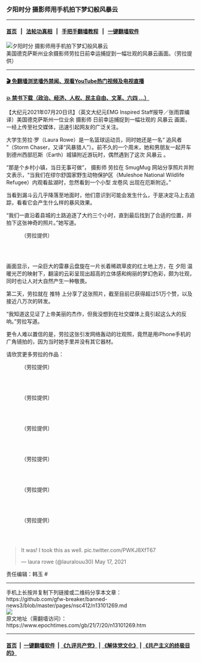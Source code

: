 ### 夕阳时分 摄影师用手机拍下梦幻般风暴云
------------------------

#### [首页](https://github.com/gfw-breaker/banned-news3/blob/master/README.md) &nbsp;&nbsp;|&nbsp;&nbsp; [法轮功真相](https://github.com/begood0513/basic/blob/master/README.md)  &nbsp;&nbsp;|&nbsp;&nbsp; [手把手翻墙教程](https://github.com/gfw-breaker/guides/wiki)  &nbsp;&nbsp;|&nbsp;&nbsp; [一键翻墙软件](https://github.com/gfw-breaker/nogfw/blob/master/README.md)  



<div><img alt="夕阳时分 摄影师用手机拍下梦幻般风暴云" class="attachment-djy_600_400 size-djy_600_400 wp-post-image" src="https://i.epochtimes.com/assets/uploads/2021/07/id13101568-ET-Laura-Rowe-web-3888451-1200x720-600x400.jpg"/>
<div class="caption">
 美国德克萨斯州业余摄影师劳拉日前幸运捕捉到一幅壮观的风暴云画面。（劳拉提供）
</div></div><hr/>

#### [ 🎬  免翻墙浏览墙外禁闻、观看YouTube热门视频及电视直播](https://github.com/gfw-breaker/HelloWorld)

#### [ 💥  禁书下载（政治、经济、人权、民主自由、文革、六四 ...）](https://github.com/gfw-breaker/books/blob/master/README.md)

<div><p>
 【大纪元2021年07月20日讯】（英文大纪元EMG Inspired Staff报导／张雨霏编译）美国德克萨斯州一位业余
 <ok href="https://www.epochtimes.com/gb/tag/%E6%91%84%E5%BD%B1%E5%B8%88.html">
  摄影师
 </ok>
 日前幸运捕捉到一幅壮观的
 <ok href="https://www.epochtimes.com/gb/tag/%E9%A3%8E%E6%9A%B4%E4%BA%91.html">
  风暴云
 </ok>
 画面，一经上传至社交媒体，迅速引起网友的广泛关注。
</p>
<p>
 大学生劳拉‧罗（Laura Rowe）是一名篮球运动员，同时她还是一名“
 <ok href="https://www.epochtimes.com/gb/tag/%E8%BF%BD%E9%A3%8E%E8%80%85.html">
  追风者
 </ok>
 ”（Storm Chaser，又译“风暴猎人”）。前不久的一个周末，她和男朋友一起开车到德州西部厄斯（Earth）城镇附近游玩时，偶然遇到了这次
 <ok href="https://www.epochtimes.com/gb/tag/%E9%A3%8E%E6%9A%B4%E4%BA%91.html">
  风暴云
 </ok>
 。
</p>
<p>
 “那是个乡村小镇，当日无事可做”，
 <ok href="https://www.epochtimes.com/gb/tag/%E6%91%84%E5%BD%B1%E5%B8%88.html">
  摄影师
 </ok>
 劳拉在
 <ok href="https://laurarowe.smugmug.com/About-Laura-Rowe">
  SmugMug
 </ok>
 网站分享照片并附文表示，“当我们在缪尔舒国家野生动物保护区（Muleshoe National Wildlife Refugee）内观看盐湖时，忽然看到一个小型
 <ok href="https://www.epochtimes.com/gb/tag/%E9%BE%99%E5%8D%B7%E9%A3%8E.html">
  龙卷风
 </ok>
 出现在厄斯附近。”
</p>
<p>
 当看到漏斗云几乎降落至地面时，他们意识到可能会发生什么，于是决定马上去追踪，看看它会产生什么样的暴风效果。
</p>
<p>
 “我们一直沿着县城的土路追逐了大约三个小时，直到最后找到了合适的位置，并拍下这张神奇的照片。”她写道。
</p>
<figure aria-describedby="caption-attachment-13101569" class="wp-caption aligncenter" id="attachment_13101569" style="width: 502px">
 <ok href="https://i.epochtimes.com/assets/uploads/2021/07/id13101569-ET-Laura-Rowe-clouds-1-1200x1600.jpeg" target="_blank">
  <img alt="" class="wp-image-13101569" src="https://i.epochtimes.com/assets/uploads/2021/07/id13101569-ET-Laura-Rowe-clouds-1-1200x1600.jpeg"/>
 </ok>
 <br/><figcaption class="wp-caption-text" id="caption-attachment-13101569">
  （劳拉提供）
 </figcaption><br/>
</figure><br/>
<p>
 画面显示，一朵巨大的雷暴云盘旋在一片长着稀疏草皮的红土地上方，在
 <ok href="https://www.epochtimes.com/gb/tag/%E5%A4%95%E9%98%B3.html">
  夕阳
 </ok>
 温暖光芒的映射下，翻滚的云彩呈现出超高的立体感和绚丽的梦幻色彩，颇为壮观，同时也让人对大自然产生一种敬畏。
</p>
<p>
 第二天，劳拉就在
 <ok href="https://twitter.com/lauralouu30/status/1394386482475929602">
  推特
 </ok>
 上分享了这张照片，截至目前已获得超过51万个赞，以及接近八万次的转发。
</p>
<p>
 “我知道这见证了上帝美丽的杰作，但我没想到在社交媒体上竟引起这么大的反响。”劳拉写道。
</p>
<p>
 更令人难以置信的是，劳拉这张引发网络轰动的壮观照，竟然是用iPhone手机的广角镜拍的，因为当时她手里并没有其它器材。
</p>
<p>
 请欣赏更多劳拉的作品：
</p>
<figure aria-describedby="caption-attachment-13101572" class="wp-caption aligncenter" id="attachment_13101572" style="width: 602px">
 <ok href="https://i.epochtimes.com/assets/uploads/2021/07/id13101572-ET-Laura-Rowe-clouds-4-1200x900.jpeg" target="_blank">
  <img alt="" class="wp-image-13101572" src="https://i.epochtimes.com/assets/uploads/2021/07/id13101572-ET-Laura-Rowe-clouds-4-1200x900.jpeg"/>
 </ok>
 <br/><figcaption class="wp-caption-text" id="caption-attachment-13101572">
  （劳拉提供）
 </figcaption><br/>
</figure><br/>
<figure aria-describedby="caption-attachment-13101570" class="wp-caption aligncenter" id="attachment_13101570" style="width: 601px">
 <ok href="https://i.epochtimes.com/assets/uploads/2021/07/id13101570-ET-Laura-Rowe-clouds-3-1200x900.jpeg" target="_blank">
  <img alt="" class="wp-image-13101570" src="https://i.epochtimes.com/assets/uploads/2021/07/id13101570-ET-Laura-Rowe-clouds-3-1200x900.jpeg"/>
 </ok>
 <br/><figcaption class="wp-caption-text" id="caption-attachment-13101570">
  （劳拉提供）
 </figcaption><br/>
</figure><br/>
<figure aria-describedby="caption-attachment-13101573" class="wp-caption aligncenter" id="attachment_13101573" style="width: 600px">
 <ok href="https://i.epochtimes.com/assets/uploads/2021/07/id13101573-ET-Laura-Rowe-clouds-5.jpeg" target="_blank">
  <img alt="" class="wp-image-13101573" src="https://i.epochtimes.com/assets/uploads/2021/07/id13101573-ET-Laura-Rowe-clouds-5.jpeg"/>
 </ok>
 <br/><figcaption class="wp-caption-text" id="caption-attachment-13101573">
  （劳拉提供）
 </figcaption><br/>
</figure><br/>
<figure aria-describedby="caption-attachment-13101574" class="wp-caption aligncenter" id="attachment_13101574" style="width: 601px">
 <ok href="https://i.epochtimes.com/assets/uploads/2021/07/id13101574-ET-Laura-Rowe-clouds-6-1200x1600.jpeg" target="_blank">
  <img alt="" class="wp-image-13101574" src="https://i.epochtimes.com/assets/uploads/2021/07/id13101574-ET-Laura-Rowe-clouds-6-1200x1600.jpeg"/>
 </ok>
 <br/><figcaption class="wp-caption-text" id="caption-attachment-13101574">
  （劳拉提供）
 </figcaption><br/>
</figure><br/>
<figure aria-describedby="caption-attachment-13101575" class="wp-caption aligncenter" id="attachment_13101575" style="width: 602px">
 <ok href="https://i.epochtimes.com/assets/uploads/2021/07/id13101575-ET-Laura-Rowe-clouds-7-1200x900.jpeg" target="_blank">
  <img alt="" class="wp-image-13101575" src="https://i.epochtimes.com/assets/uploads/2021/07/id13101575-ET-Laura-Rowe-clouds-7-1200x900.jpeg"/>
 </ok>
 <br/><figcaption class="wp-caption-text" id="caption-attachment-13101575">
  （劳拉提供）
 </figcaption><br/>
</figure><br/>
<figure aria-describedby="caption-attachment-13101576" class="wp-caption aligncenter" id="attachment_13101576" style="width: 600px">
 <ok href="https://i.epochtimes.com/assets/uploads/2021/07/id13101576-ET-Laura-Rowe-clouds-10-1200x900.jpeg" target="_blank">
  <img alt="" class="wp-image-13101576" src="https://i.epochtimes.com/assets/uploads/2021/07/id13101576-ET-Laura-Rowe-clouds-10-1200x900.jpeg"/>
 </ok>
 <br/><figcaption class="wp-caption-text" id="caption-attachment-13101576">
  （劳拉提供）
 </figcaption><br/>
</figure><br/>
<blockquote class="twitter-tweet">
 <p dir="ltr" lang="en">
  It was! I took this as well.
  <ok href="https://t.co/PWKJ8XfT67">
   pic.twitter.com/PWKJ8XfT67
  </ok>
 </p>
 <p>
  — laura rowe (@lauralouu30)
  <ok href="https://twitter.com/lauralouu30/status/1394436141047111682?ref_src=twsrc%5Etfw">
   May 17, 2021
  </ok>
 </p>
</blockquote>
<p>
 <p>
  责任编辑：韩玉 #
 </p>
</p></div>
<hr/>
手机上长按并复制下列链接或二维码分享本文章：<br/>
https://github.com/gfw-breaker/banned-news3/blob/master/pages/nsc412/n13101269.md <br/>
<a href='https://github.com/gfw-breaker/banned-news3/blob/master/pages/nsc412/n13101269.md'><img src='https://github.com/gfw-breaker/banned-news3/blob/master/pages/nsc412/n13101269.md.png'/></a> <br/>
原文地址（需翻墙访问）：https://www.epochtimes.com/gb/21/7/20/n13101269.htm


------------------------
#### [首页](https://github.com/gfw-breaker/banned-news3/blob/master/README.md) &nbsp;|&nbsp; [一键翻墙软件](https://github.com/gfw-breaker/nogfw/blob/master/README.md) &nbsp;| [《九评共产党》](https://github.com/gfw-breaker/9ping.md/blob/master/README.md#九评之一评共产党是什么) | [《解体党文化》](https://github.com/gfw-breaker/jtdwh.md/blob/master/README.md) | [《共产主义的终极目的》](https://github.com/gfw-breaker/gczydzjmd.md/blob/master/README.md)


<img src='http://gfw-breaker.win/banned-news3/pages/nsc412/n13101269.md' width='0px' height='0px'/>